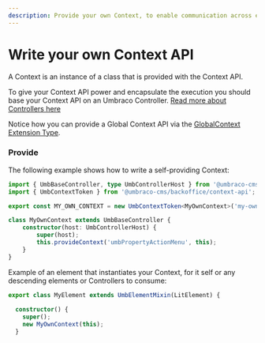 ```yaml
---
description: Provide your own Context, to enable communication across extensions
---
```


# Write your own Context API

A Context is an instance of a class that is provided with the Context API.

To give your Context API power and encapsulate the execution you should base your Context API on an Umbraco Controller. [Read more about Controllers here](../extending/umbraco-element/controllers/)

Notice how you can provide a Global Context API via the [GlobalContext Extension Type](../extending/extension-types/global-context.md).

### Provide

The following example shows how to write a self-providing Context:

```typescript
import { UmbBaseController, type UmbControllerHost } from '@umbraco-cms/backoffice/controller-api';
import { UmbContextToken } from '@umbraco-cms/backoffice/context-api';

export const MY_OWN_CONTEXT = new UmbContextToken<MyOwnContext>('my-own-context')

class MyOwnContext extends UmbBaseController {
	constructor(host: UmbControllerHost) {
		super(host);
		this.provideContext('umbPropertyActionMenu', this);
	}
}
```

Example of an element that instantiates your Context, for it self or any descending elements or Controllers to consume:

```typescript
export class MyElement extends UmbElementMixin(LitElement) {
  
  constructor() {
    super();
    new MyOwnContext(this);
  }
```

